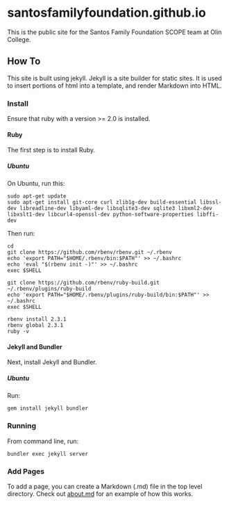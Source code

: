 # santosfamilyfoundation.github.io

This is the public site for the Santos Family Foundation SCOPE team at Olin College.

## How To

This site is built using jekyll. Jekyll is a site builder for static sites. It is used to insert portions of html into a template, and render Markdown into HTML.

### Install

Ensure that ruby with a version >= 2.0 is installed.

#### Ruby

The first step is to install Ruby.

##### Ubuntu

On Ubuntu, run this:

```
sudo apt-get update
sudo apt-get install git-core curl zlib1g-dev build-essential libssl-dev libreadline-dev libyaml-dev libsqlite3-dev sqlite3 libxml2-dev libxslt1-dev libcurl4-openssl-dev python-software-properties libffi-dev
```

Then run:

```
cd
git clone https://github.com/rbenv/rbenv.git ~/.rbenv
echo 'export PATH="$HOME/.rbenv/bin:$PATH"' >> ~/.bashrc
echo 'eval "$(rbenv init -)"' >> ~/.bashrc
exec $SHELL

git clone https://github.com/rbenv/ruby-build.git ~/.rbenv/plugins/ruby-build
echo 'export PATH="$HOME/.rbenv/plugins/ruby-build/bin:$PATH"' >> ~/.bashrc
exec $SHELL

rbenv install 2.3.1
rbenv global 2.3.1
ruby -v
```

#### Jekyll and Bundler

Next, install Jekyll and Bundler.

##### Ubuntu

Run:

```
gem install jekyll bundler
```

### Running

From command line, run:

```
bundler exec jekyll server
```

### Add Pages

To add a page, you can create a Markdown (.md) file in the top level directory. Check out [about.md](about.md) for an example of how this works.
